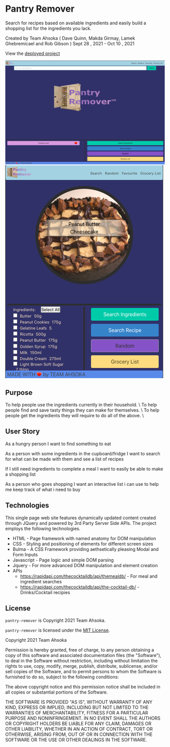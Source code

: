 # Pantry Remover

Search for recipes based on available ingredients and easily build a shopping list for the ingredients you lack.

Created by Team Ahsoka ( Dave Quinn, Makda Girmay, Lamek Ghebremicael and Rob Gibson ) Sept 28 , 2021 - Oct 10 , 2021

View the [deployed project](https://qcent.github.io/pantry-remover/)

![Desktop](assets/images/app-screenshot2.png)
![Mobile](assets/images/app-screenshot.png)


## Purpose
 To help people use the ingredients currently in their household. \ 
 To help people find and save tasty things they can make for themselves. \ 
 To help people get the ingredients they will require to do all of the above. \ 


## User Story
As a hungry person I want to find something to eat

As a person with some ingredients in the cupboard/fridge I want to search for what can be made with them and see a list of recipes

If I still need ingredients to complete a meal I want to easily be able to make a shopping list

As a person who goes shopping I want an interactive list i can use to help me keep track of what i need to buy


## Technologies 
This single page web site features dynamically updated content created through JQuery and powered by 3rd Party Server Side APIs.
The project employs the following technologies.
   * HTML - Page framework with named anatomy for DOM manipulation
   * CSS - Styling and positioning of elements for different screen sizes
   * Bulma - A CSS Framework providing aethsetically pleasing Modal and Form Inputs
   * Javascript - Page logic and simple DOM parsing
   * Jquery - For more advanced DOM manipulation and element creation
   * APIs
      *  https://rapidapi.com/thecocktaildb/api/themealdb/  -  For meal and ingredient searches
      *  https://rapidapi.com/thecocktaildb/api/the-cocktail-db/ - Drinks/Cocktail recipies


## License
`pantry-remover` is Copyright 2021 Team Ahsoka.

`pantry-remover` is licensed under the [MIT License](https://opensource.org/licenses/MIT).

Copyright 2021 Team Ahsoka

Permission is hereby granted, free of charge, to any person obtaining a copy of this software and associated documentation files (the "Software"), to deal in the Software without restriction, including without limitation the rights to use, copy, modify, merge, publish, distribute, sublicense, and/or sell copies of the Software, and to permit persons to whom the Software is furnished to do so, subject to the following conditions:

The above copyright notice and this permission notice shall be included in all copies or substantial portions of the Software.

THE SOFTWARE IS PROVIDED "AS IS", WITHOUT WARRANTY OF ANY KIND, EXPRESS OR IMPLIED, INCLUDING BUT NOT LIMITED TO THE WARRANTIES OF MERCHANTABILITY, FITNESS FOR A PARTICULAR PURPOSE AND NONINFRINGEMENT. IN NO EVENT SHALL THE AUTHORS OR COPYRIGHT HOLDERS BE LIABLE FOR ANY CLAIM, DAMAGES OR OTHER LIABILITY, WHETHER IN AN ACTION OF CONTRACT, TORT OR OTHERWISE, ARISING FROM, OUT OF OR IN CONNECTION WITH THE SOFTWARE OR THE USE OR OTHER DEALINGS IN THE SOFTWARE.
